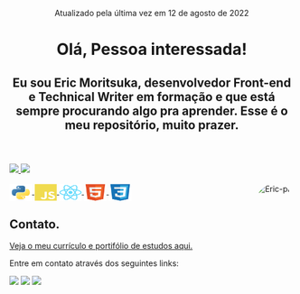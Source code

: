 <header>
  <p>Atualizado pela última vez em 12 de agosto de 2022</p>
  <h1>Olá, Pessoa interessada!</h1>
  <h2>Eu sou Eric Moritsuka, desenvolvedor Front-end e Technical Writer em formação e que está sempre procurando algo pra aprender. Esse é o meu repositório, muito prazer.</h2>
</header>

<div>
  <a href="https://github.com/ericthmoritsuka">
  <img height="180em" src="https://github-readme-stats-git-masterrstaa-rickstaa.vercel.app/api?username=ericthmoritsuka&show_icons=true&theme=dracula&include_all_commits=true&count_private=true"/>
  <img height="180em" src="https://github-readme-stats-git-masterrstaa-rickstaa.vercel.app/api?username=ericthmoritsuka&layout=compact&langs_count=7&theme=dracula"/>
</div>
  
<div style="display: inline_block"><br>
  <img align="center" alt="Eric-Python" height="30" width="40" src="https://raw.githubusercontent.com/devicons/devicon/master/icons/python/python-original.svg">
  <img align="center" alt="Eric-Js" height="30" width="40" src="https://raw.githubusercontent.com/devicons/devicon/master/icons/javascript/javascript-plain.svg">
  <img align="center" alt="Eric-React" height="30" width="40" src="https://raw.githubusercontent.com/devicons/devicon/master/icons/react/react-original.svg">
  <img align="center" alt="Eric-HTML" height="30" width="40" src="https://raw.githubusercontent.com/devicons/devicon/master/icons/html5/html5-original.svg">
  <img align="center" alt="Eric-CSS" height="30" width="40" src="https://raw.githubusercontent.com/devicons/devicon/master/icons/css3/css3-original.svg">
  <a href="https://ericthmoritsuka.github.io/" target="_blank"><img align="right" alt="Eric-pic" height="150" style="border-radius:50px;" src="https://cdn.discordapp.com/attachments/333038684993748994/949446131283271750/12039390_540776696079796_3223157873716603566_n.jpg"></a>
</div>
  
<div> 
  <h2>Contato.</h2>
  <a href="https://ericthmoritsuka.github.io/" target="_blank">Veja o meu currículo e portifólio de estudos aqui.</a>
  <p>Entre em contato através dos seguintes links:</p>
   <a href="https://www.linkedin.com/in/ericthmoritsuka/" target="_blank"><img src="https://img.shields.io/badge/-LinkedIn-%230077B5?style=for-the-badge&logo=linkedin&logoColor=white" target="_blank"></a> 
  <a href="https://www.youtube.com/channel/UC9bwv82L_f3oiDR4qchr_pA" target="_blank"><img src="https://img.shields.io/badge/YouTube-FF0000?style=for-the-badge&logo=youtube&logoColor=white" target="_blank"></a>
  <a href = "mailto:ericthmoritsuka@gmail.com"><img src="https://img.shields.io/badge/-Gmail-%23333?style=for-the-badge&logo=gmail&logoColor=white" target="_blank"></a>

</div>
    
